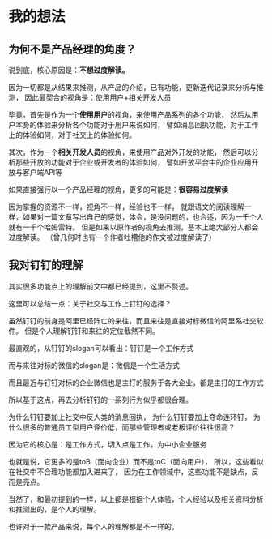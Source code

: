 # 我的想法

## 为何不是产品经理的角度？

说到底，核心原因是：**不想过度解读。**

因为一切都是从结果来推测，从产品的介绍，已有功能，更新迭代记录来分析与推测，
因此最契合的视角是：使用用户+相关开发人员

毕竟，首先是作为一个**使用用户**的视角，来使用产品系列的各个功能，
然后从用户本身的体验来分析各个功能对于用户来说如何，
譬如消息回执功能，对于工作上的体验如何，对于社交上的体验如何。

其次，作为一个**相关开发人员**的视角，来使用产品对外开发的功能，
然后可以分析那些开放的功能对于企业或开发者的体验如何，
譬如开放平台中的企业应用开放与客户端API等

如果直接强行以一个产品经理的视角，更多的可能是：**很容易过度解读**

因为掌握的资源不一样，视角不一样，经验也不一样，
就跟语文的阅读理解一样，如果对一篇文章写出自己的感觉，体会，是没问题的，也合适，因为一千个人就有一千个哈姆雷特。
但是如果以原作者的视角去推测，基本上绝大部分人都会过度解读。
（曾几何时也有一个作者吐槽他的作文被过度解读了）

## 我对钉钉的理解

其实很多功能点上的理解前文中都已经提到，这里不赘述。

这里可以总结一点：关于社交与工作上钉钉的选择？

虽然钉钉的前身是阿里已经阵亡的来往，而且来往是直接对标微信的阿里系社交软件。
但是个人理解钉钉和来往的定位截然不同。

最直观的，从钉钉的slogan可以看出：钉钉是一个工作方式

而与来往对标的微信的slogan是：微信是一个生活方式

而且最近与钉钉对标的企业微信也是主打的服务于各大企业，都是主打的工作方式

所以基于这点，再去分析钉钉的一系列行为似乎都很合理。

为什么钉钉要加上社交中反人类的消息回执，
为什么钉钉要加上夺命连环钉，
为什么很多的普通员工型用户评价低，而那些管理者或老板评价往往很高？

因为它的核心是：是工作方式，切入点是工作，为中小企业服务

也就是说，它更多的是toB（面向企业）而不是toC（面向用户），
所以，这些看似在社交中不合理功能都加入进来了，
因为在工作领域中，这些功能不是缺点，反而是亮点。

当然了，和最初提到的一样，以上都是根据个人体验，个人经验以及相关资料分析和推测出的，是个人的理解。

也许对于一款产品来说，每个人的理解都是不一样的。
